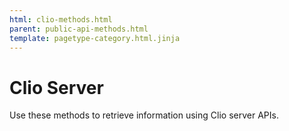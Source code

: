 ```yaml
---
html: clio-methods.html
parent: public-api-methods.html
template: pagetype-category.html.jinja
---
```

# Clio Server
Use these methods to retrieve information using Clio server APIs.